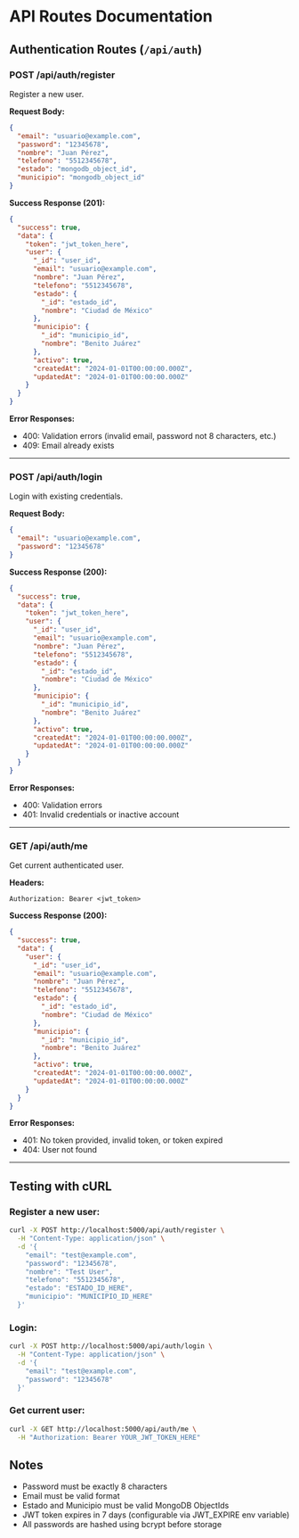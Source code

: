 # API Routes Documentation

## Authentication Routes (`/api/auth`)

### POST /api/auth/register
Register a new user.

**Request Body:**
```json
{
  "email": "usuario@example.com",
  "password": "12345678",
  "nombre": "Juan Pérez",
  "telefono": "5512345678",
  "estado": "mongodb_object_id",
  "municipio": "mongodb_object_id"
}
```

**Success Response (201):**
```json
{
  "success": true,
  "data": {
    "token": "jwt_token_here",
    "user": {
      "_id": "user_id",
      "email": "usuario@example.com",
      "nombre": "Juan Pérez",
      "telefono": "5512345678",
      "estado": {
        "_id": "estado_id",
        "nombre": "Ciudad de México"
      },
      "municipio": {
        "_id": "municipio_id",
        "nombre": "Benito Juárez"
      },
      "activo": true,
      "createdAt": "2024-01-01T00:00:00.000Z",
      "updatedAt": "2024-01-01T00:00:00.000Z"
    }
  }
}
```

**Error Responses:**
- 400: Validation errors (invalid email, password not 8 characters, etc.)
- 409: Email already exists

---

### POST /api/auth/login
Login with existing credentials.

**Request Body:**
```json
{
  "email": "usuario@example.com",
  "password": "12345678"
}
```

**Success Response (200):**
```json
{
  "success": true,
  "data": {
    "token": "jwt_token_here",
    "user": {
      "_id": "user_id",
      "email": "usuario@example.com",
      "nombre": "Juan Pérez",
      "telefono": "5512345678",
      "estado": {
        "_id": "estado_id",
        "nombre": "Ciudad de México"
      },
      "municipio": {
        "_id": "municipio_id",
        "nombre": "Benito Juárez"
      },
      "activo": true,
      "createdAt": "2024-01-01T00:00:00.000Z",
      "updatedAt": "2024-01-01T00:00:00.000Z"
    }
  }
}
```

**Error Responses:**
- 400: Validation errors
- 401: Invalid credentials or inactive account

---

### GET /api/auth/me
Get current authenticated user.

**Headers:**
```
Authorization: Bearer <jwt_token>
```

**Success Response (200):**
```json
{
  "success": true,
  "data": {
    "user": {
      "_id": "user_id",
      "email": "usuario@example.com",
      "nombre": "Juan Pérez",
      "telefono": "5512345678",
      "estado": {
        "_id": "estado_id",
        "nombre": "Ciudad de México"
      },
      "municipio": {
        "_id": "municipio_id",
        "nombre": "Benito Juárez"
      },
      "activo": true,
      "createdAt": "2024-01-01T00:00:00.000Z",
      "updatedAt": "2024-01-01T00:00:00.000Z"
    }
  }
}
```

**Error Responses:**
- 401: No token provided, invalid token, or token expired
- 404: User not found

---

## Testing with cURL

### Register a new user:
```bash
curl -X POST http://localhost:5000/api/auth/register \
  -H "Content-Type: application/json" \
  -d '{
    "email": "test@example.com",
    "password": "12345678",
    "nombre": "Test User",
    "telefono": "5512345678",
    "estado": "ESTADO_ID_HERE",
    "municipio": "MUNICIPIO_ID_HERE"
  }'
```

### Login:
```bash
curl -X POST http://localhost:5000/api/auth/login \
  -H "Content-Type: application/json" \
  -d '{
    "email": "test@example.com",
    "password": "12345678"
  }'
```

### Get current user:
```bash
curl -X GET http://localhost:5000/api/auth/me \
  -H "Authorization: Bearer YOUR_JWT_TOKEN_HERE"
```

## Notes

- Password must be exactly 8 characters
- Email must be valid format
- Estado and Municipio must be valid MongoDB ObjectIds
- JWT token expires in 7 days (configurable via JWT_EXPIRE env variable)
- All passwords are hashed using bcrypt before storage
